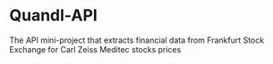 # Quandl-API
The API mini-project that extracts financial data from Frankfurt Stock Exchange for Carl Zeiss Meditec stocks prices

